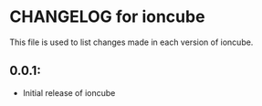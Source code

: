 # CHANGELOG for ioncube

This file is used to list changes made in each version of ioncube.

## 0.0.1:

* Initial release of ioncube
